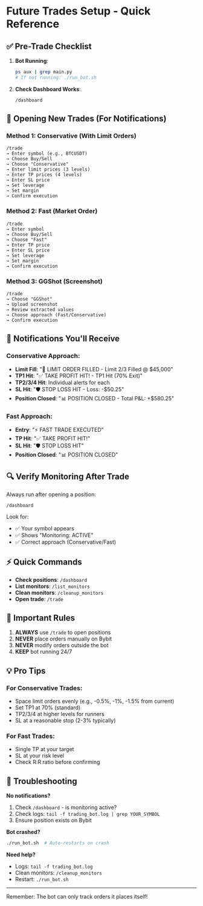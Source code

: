 # Future Trades Setup - Quick Reference

## ✅ Pre-Trade Checklist

1. **Bot Running**: 
   ```bash
   ps aux | grep main.py
   # If not running: ./run_bot.sh
   ```

2. **Check Dashboard Works**:
   ```
   /dashboard
   ```

## 🎯 Opening New Trades (For Notifications)

### Method 1: Conservative (With Limit Orders)
```
/trade
→ Enter symbol (e.g., BTCUSDT)
→ Choose Buy/Sell
→ Choose "Conservative"
→ Enter limit prices (3 levels)
→ Enter TP prices (4 levels)
→ Enter SL price
→ Set leverage
→ Set margin
→ Confirm execution
```

### Method 2: Fast (Market Order)
```
/trade
→ Enter symbol
→ Choose Buy/Sell  
→ Choose "Fast"
→ Enter TP price
→ Enter SL price
→ Set leverage
→ Set margin
→ Confirm execution
```

### Method 3: GGShot (Screenshot)
```
/trade
→ Choose "GGShot"
→ Upload screenshot
→ Review extracted values
→ Choose approach (Fast/Conservative)
→ Confirm execution
```

## 📱 Notifications You'll Receive

### Conservative Approach:
- **Limit Fill**: "🎯 LIMIT ORDER FILLED - Limit 2/3 Filled @ $45,000"
- **TP1 Hit**: "✅ TAKE PROFIT HIT! - TP1 Hit (70% Exit)"
- **TP2/3/4 Hit**: Individual alerts for each
- **SL Hit**: "🛡️ STOP LOSS HIT - Loss: -$50.25"
- **Position Closed**: "📊 POSITION CLOSED - Total P&L: +$580.25"

### Fast Approach:
- **Entry**: "⚡ FAST TRADE EXECUTED"
- **TP Hit**: "✅ TAKE PROFIT HIT!"
- **SL Hit**: "🛡️ STOP LOSS HIT"
- **Position Closed**: "📊 POSITION CLOSED"

## 🔍 Verify Monitoring After Trade

Always run after opening a position:
```
/dashboard
```

Look for:
- ✅ Your symbol appears
- ✅ Shows "Monitoring: ACTIVE"
- ✅ Correct approach (Conservative/Fast)

## ⚡ Quick Commands

- **Check positions**: `/dashboard`
- **List monitors**: `/list_monitors`
- **Clean monitors**: `/cleanup_monitors`
- **Open trade**: `/trade`

## 🚨 Important Rules

1. **ALWAYS** use `/trade` to open positions
2. **NEVER** place orders manually on Bybit
3. **NEVER** modify orders outside the bot
4. **KEEP** bot running 24/7

## 💡 Pro Tips

### For Conservative Trades:
- Space limit orders evenly (e.g., -0.5%, -1%, -1.5% from current)
- Set TP1 at 70% (standard)
- TP2/3/4 at higher levels for runners
- SL at a reasonable stop (2-3% typically)

### For Fast Trades:
- Single TP at your target
- SL at your risk level
- Check R:R ratio before confirming

## 🔧 Troubleshooting

**No notifications?**
1. Check `/dashboard` - is monitoring active?
2. Check logs: `tail -f trading_bot.log | grep YOUR_SYMBOL`
3. Ensure position exists on Bybit

**Bot crashed?**
```bash
./run_bot.sh  # Auto-restarts on crash
```

**Need help?**
- Logs: `tail -f trading_bot.log`
- Clean monitors: `/cleanup_monitors`
- Restart: `./run_bot.sh`

---

Remember: The bot can only track orders it places itself!